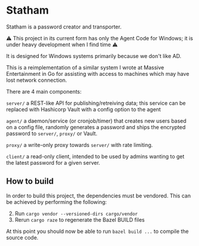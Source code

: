 # Statham 

Statham is a password creator and transporter.

⚠️ This project in its current form has only the Agent Code for Windows; it is under heavy development when I find time ⚠️

It is designed for Windows systems primarily because we don't like AD.

This is a reimplementation of a similar system I wrote at Massive Entertainment in Go for assisting with access to machines which may have lost network connection.

There are 4 main components:

`server/` a REST-like API for publishing/retreiving data; this service can be replaced with Hashicorp Vault with a config option to the agent

`agent/` a daemon/service (or cronjob/timer) that creates new users based on a config file, randomly generates a password and ships the encrypted password to `server/`, `proxy/` or Vault.

`proxy/` a write-only proxy towards `server/` with rate limiting.

`client/` a read-only client, intended to be used by admins wanting to get the latest password for a given server.


## How to build

In order to build this project, the dependencies must be vendored. This can be achieved by performing the following:

2. Run `cargo vendor --versioned-dirs cargo/vendor`
3. Rerun `cargo raze` to regenerate the Bazel BUILD files

At this point you should now be able to run `bazel build ...` to compile the source code.
